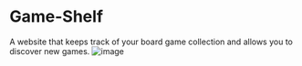 # Game-Shelf
A website that keeps track of your board game collection and allows you to discover new games.
![image](https://user-images.githubusercontent.com/83597131/174090325-5c0700fb-c4b5-4add-b268-f9ad8249c53b.png)
